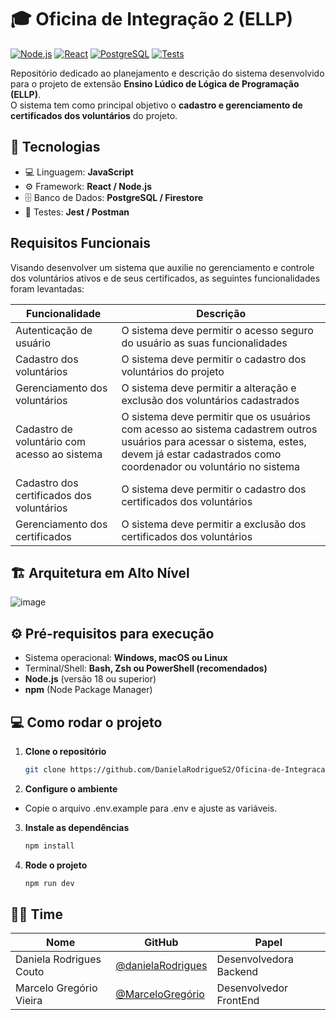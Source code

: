 # 🎓 Oficina de Integração 2 (ELLP)

[![Node.js](https://img.shields.io/badge/node-%3E%3D18.0.0-brightgreen)](https://nodejs.org/)
[![React](https://img.shields.io/badge/React-18-blue)](https://reactjs.org/)
[![PostgreSQL](https://img.shields.io/badge/PostgreSQL-15-blue)](https://www.postgresql.org/)
[![Tests](https://img.shields.io/badge/tests-passing-brightgreen)]()

Repositório dedicado ao planejamento e descrição do sistema desenvolvido para o projeto de extensão **Ensino Lúdico de Lógica de Programação (ELLP)**.  
O sistema tem como principal objetivo o **cadastro e gerenciamento de certificados dos voluntários** do projeto.



## 🚀 Tecnologias 

- 💻 Linguagem: **JavaScript**
- ⚙️ Framework: **React / Node.js**
- 🗄️ Banco de Dados: **PostgreSQL / Firestore**
- 🧪 Testes: **Jest / Postman**

## Requisitos Funcionais

Visando desenvolver um sistema que auxilie no gerenciamento e controle dos voluntários ativos e de seus certificados, as seguintes funcionalidades foram levantadas:

| Funcionalidade            | Descrição             | 
| --------------- | -------------------------------- |
| Autenticação de usuário | O sistema deve permitir o acesso seguro do usuário as suas funcionalidades |
| Cadastro dos voluntários | O sistema deve permitir o cadastro dos voluntários do projeto |
| Gerenciamento dos voluntários | O sistema deve permitir a alteração e exclusão dos voluntários cadastrados |
| Cadastro de voluntário com acesso ao sistema | O sistema deve permitir que os usuários com acesso ao sistema cadastrem outros usuários para acessar o sistema, estes, devem já estar cadastrados como coordenador ou voluntário no sistema |
| Cadastro dos certificados dos voluntários | O sistema deve permitir o cadastro dos certificados dos voluntários |
| Gerenciamento dos certificados | O sistema deve permitir a exclusão dos certificados dos voluntários |


## 🏗️ Arquitetura em Alto Nível
![image](https://github.com/user-attachments/assets/577f65ad-e587-43e3-b314-e39427a0ebb6)


## ⚙️ Pré-requisitos para execução

- Sistema operacional: **Windows, macOS ou Linux**
- Terminal/Shell: **Bash, Zsh ou PowerShell (recomendados)**
- **Node.js** (versão 18 ou superior)
- **npm** (Node Package Manager)



## 💻 Como rodar o projeto

1. **Clone o repositório**
   ```bash
   git clone https://github.com/DanielaRodrigueS2/Oficina-de-Integracao-2-ELLP.git
   ```

2. **Configure o ambiente**

  - Copie o arquivo .env.example para .env e ajuste as variáveis.

3. **Instale as dependências**
    ```bash
    npm install
    ```

4. **Rode o projeto**
    ```bash
    npm run dev

## 🧑‍💻 Time

| Nome            | GitHub                           | Papel              |
| --------------- | -------------------------------- | ------------------ |
| Daniela Rodrigues Couto  | [@danielaRodrigues](https://github.com/DanielaRodrigueS2)   | Desenvolvedora Backend |
| Marcelo Gregório Vieira  | [@MarceloGregório](https://github.com/marcelomgv) | Desenvolvedor FrontEnd |

